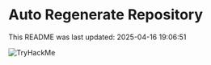 # Auto Regenerate Repository

This README was last updated: 2025-04-16 19:06:51

 ![TryHackMe](https://tryhackme.com/badge/533634)